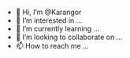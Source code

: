 - 👋 Hi, I’m @Karangor
- 👀 I’m interested in ...
- 🌱 I’m currently learning ...
- 💞️ I’m looking to collaborate on ...
- 📫 How to reach me ...

<!---
Karangor/Karangor is a ✨ special ✨ repository because its `README.md` (this file) appears on your GitHub profile.
You can click the Preview link to take a look at your changes.
--->
